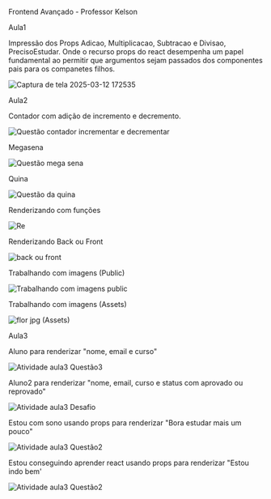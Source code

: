 Frontend Avançado - Professor Kelson

Aula1


Impressão dos Props Adicao, Multiplicacao, Subtracao e Divisao, PrecisoEstudar. 
Onde o recurso props do react desempenha um papel fundamental ao permitir que argumentos sejam passados dos componentes pais para os companetes filhos.

![Captura de tela 2025-03-12 172535](https://github.com/user-attachments/assets/7e3e85c5-938e-4c46-b495-686f54c36224)


Aula2


Contador com adição de incremento e decremento.

![Questão contador incrementar e decrementar](https://github.com/user-attachments/assets/186a0898-1fe5-420b-8315-cac5cd867f1d)



Megasena

![Questão mega sena](https://github.com/user-attachments/assets/6647f71d-4b69-4ce7-bfa7-dbdec0a4f359)



Quina

![Questão da quina](https://github.com/user-attachments/assets/3000e98c-c241-4885-a0b8-04bff87e9728)



Renderizando com funções

![Re](https://github.com/user-attachments/assets/db3e1643-c7a5-412e-8a4c-ee15438eb88a)



Renderizando Back ou Front

![back ou front](https://github.com/user-attachments/assets/5cac0e9b-aec1-4c2c-9176-bc54295bf910)



Trabalhando com imagens (Public)

![Trabalhando com imagens public](https://github.com/user-attachments/assets/b523ebde-8007-4cc4-8bb3-a2f430d466eb)



Trabalhando com imagens (Assets)

![flor jpg (Assets)](https://github.com/user-attachments/assets/2021cb63-5cff-4ade-9332-d41385eeea87)




Aula3


Aluno para renderizar "nome, email e curso"

![Atividade aula3 Questão3](https://github.com/user-attachments/assets/f4f99e7d-ab36-4337-8291-3ffd378ee500)



Aluno2 para renderizar "nome, email, curso e status com aprovado ou reprovado"

![Atividade aula3 Desafio](https://github.com/user-attachments/assets/cd7e3042-27e2-474c-a2f8-b8168d465682)



Estou com sono usando props para renderizar "Bora estudar mais um pouco"

![Atividade aula3 Questão2](https://github.com/user-attachments/assets/17a6d77b-afd4-4f26-9aa1-7d99299e9609)



Estou conseguindo aprender react usando props para renderizar "Estou indo bem'

![Atividade aula3 Questão2](https://github.com/user-attachments/assets/ee18eaa5-f05e-4b42-9feb-b03b068a9b3d)


